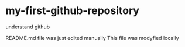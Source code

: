 # my-first-github-repository

understand github

README.md file was just edited manually This file was modyfied locally
